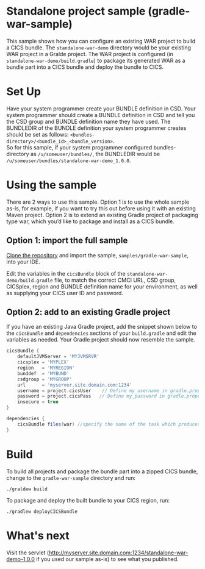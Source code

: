 # Standalone project sample (gradle-war-sample)
This sample shows how you can configure an existing WAR project to build a CICS bundle. The `standalone-war-demo` directory would be your existing WAR project in a Gralde project. The WAR project is configured (in `standalone-war-demo/build.gradle`) to package its generated WAR as a bundle part into a CICS bundle and deploy the bundle to CICS.

# Set Up
Have your system programmer create your BUNDLE definition in CSD.
Your system programmer should create a BUNDLE definition in CSD and tell you the CSD group and BUNDLE definition name they have used. The BUNDLEDIR of the BUNDLE definition your system programmer creates should be set as follows: `<bundles-directory>/<bundle_id>_<bundle_version>`.  
So for this sample, if your system programmer configured bundles-directory as `/u/someuser/bundles/`, the BUNDLEDIR would be `/u/someuser/bundles/standalone-war-demo_1.0.0`.

# Using the sample
There are 2 ways to use this sample. Option 1 is to use the whole sample as-is, for example, if you want to try this out before using it with an existing Maven project. Option 2 is to extend an existing Gradle project of packaging type war, which you’d like to package and install as a CICS bundle.

## Option 1: import the full sample
[Clone the repository](https://github.com/IBM/cics-bundle-gradle.git) and import the sample, `samples/gradle-war-sample`, into your IDE.  

Edit the variables in the `cicsBundle` block of the `standalone-war-demo/build.gradle` file, to match the correct CMCI URL, CSD group, CICSplex, region and BUNDLE definition name for your environment, as well as supplying your CICS user ID and password.

## Option 2: add to an existing Gradle project
If you have an existing Java Gradle project, add the snippet shown below to the `cicsBundle` and `dependencies` sections of your `build.gradle` and edit the variables as needed. Your Gradle project should now resemble the sample.
```gradle
cicsBundle {
    defaultJVMServer = 'MYJVMSRVR'
    cicsplex = 'MYPLEX'
    region   = 'MYREGION'
    bunddef  = 'MYBUND'
    csdgroup = 'MYGROUP'
    url      = 'myserver.site.domain.com:1234'
    username = project.cicsUser    // Define my_username in gradle.properties file
    password = project.cicsPass   // Define my_password in gradle.properties file
    insecure = true
}
```  
```gradle
dependencies {
    cicsBundle files(war) //specify the name of the task which produces the bundle part archive
}
```

# Build
To build all projects and package the bundle part into a zipped CICS bundle, change to the `gradle-war-sample` directory and run:
```
./graldew build
```

To package and deploy the built bundle to your CICS region, run:
```
./gradlew deployCICSBundle
```

# What's next
Visit the servlet (http://myserver.site.domain.com:1234/standalone-war-demo-1.0.0 if you used our sample as-is) to see what you published.
